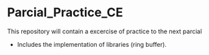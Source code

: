 # Parcial_Practice_CE
This repository will contain a excercise of practice to the next parcial
- Includes the implementation of libraries (ring buffer).
